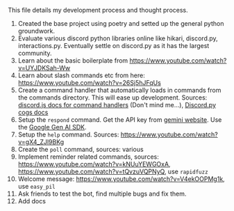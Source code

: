 This file details my development process and thought process.

1. Created the base project using poetry and setted up the general python groundwork.
2. Evaluate various discord python libraries online like hikari, discord.py, interactions.py.
   Eventually settle on discord.py as it has the largest community.
3. Learn about the basic boilerplate from <https://www.youtube.com/watch?v=UYJDKSah-Ww>
4. Learn about slash commands etc from here: <https://www.youtube.com/watch?v=26Sj5hJFqUs>
5. Create a command handler that automatically loads in commands from the commands directory. This will ease up development. Sources: [discord.js docs for command handlers](https://discordjs.guide/creating-your-bot/command-handling.html#loading-command-files) (Don't mind me...), [Discord.py cogs docs]()
6. Setup the `respond` command. Get the API key from [gemini website](https://aistudio.google.com/apikey). Use the [Google Gen AI SDK](https://pypi.org/project/google-genai/).
7. Setup the `help` command. Sources: <https://www.youtube.com/watch?v=gX4_ZJl9BKg>
8. Create the `poll` command, sources: various
9. Implement reminder related commands, sources: <https://www.youtube.com/watch?v=kNUuYEWGOxA>, <https://www.youtube.com/watch?v=tQvzuVQPNyQ>, use `rapidfuzz`
10. Welcome message: <https://www.youtube.com/watch?v=V4ekOOPMg1k>, use `easy_pil`
11. Ask friends to test the bot, find multiple bugs and fix them.
12. Add docs
